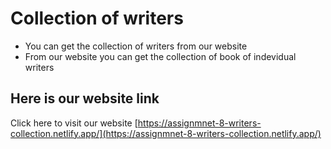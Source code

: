 # Collection of writers
* You can get the collection of writers from our website
* From our website you can get the collection of book of indevidual writers
## Here is our website link

Click here to visit our website [https://assignmnet-8-writers-collection.netlify.app/](https://assignmnet-8-writers-collection.netlify.app/)

